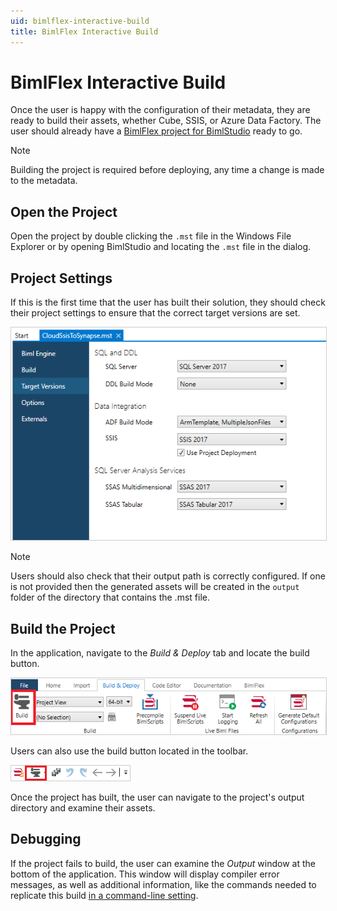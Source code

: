 ```yaml
---
uid: bimlflex-interactive-build
title: BimlFlex Interactive Build
---
```

# BimlFlex Interactive Build

Once the user is happy with the configuration of their metadata, they are ready to build their assets, whether Cube, SSIS, or Azure Data Factory. The user should already have a [BimlFlex project for BimlStudio](setup-bimlstudio-project.md) ready to go.

>[!NOTE]
> Building the project is required before deploying, any time a change is made to the metadata.

## Open the Project

Open the project by double clicking the `.mst` file in the Windows File Explorer or by opening BimlStudio and locating the `.mst` file in the dialog.

## Project Settings

If this is the first time that the user has built their solution, they should check their project settings to ensure that the correct target versions are set.

<img 
    src="images/targetversionsettings.png" 
    class="border-image" 
    style="border: 1px solid #CCC;" 
    title="Apply Data Type Mappings Dialog Box" 
/>

>[!NOTE]
> Users should also check that their output path is correctly configured. If one is not provided then the generated assets will be created in the `output` folder of the directory that contains the .mst file.

## Build the Project

In the application, navigate to the *Build & Deploy* tab and locate the build button.

<img 
    src="images/mainbuild.png" 
    class="border-image" 
    style="border: 1px solid #CCC;" 
    title="Apply Data Type Mappings Dialog Box" 
/>

Users can also use the build button located in the toolbar.

<img 
    src="images/toolbarbuild.png" 
    class="border-image" 
    style="border: 1px solid #CCC;" 
    title="Apply Data Type Mappings Dialog Box" 
/>

Once the project has built, the user can navigate to the project's output directory and examine their assets.

## Debugging

If the project fails to build, the user can examine the *Output* window at the bottom of the application. This window will display compiler error messages, as well as additional information, like the commands needed to replicate this build [in a command-line setting](command-line-build.md).
